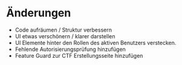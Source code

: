 # Änderungen

- Code aufräumen / Struktur verbessern
- UI etwas verschönern / klarer darstellen
- UI Elemente hinter den Rollen des aktiven Benutzers verstecken.
- Fehlende Autorisierungsprüfung hinzufügen
- Feature Guard zur CTF Erstellungsseite hinzufügen
